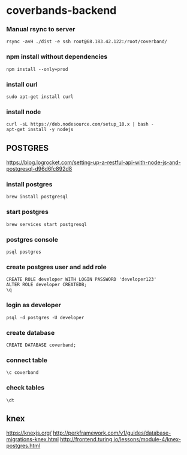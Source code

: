 # coverbands-backend

### Manual rsync to server
`rsync -avH ./dist -e ssh root@68.183.42.122:/root/coverband/`

### npm install without dependencies
`npm install --only=prod`

### install curl
`sudo apt-get install curl`

### install node
```
curl -sL https://deb.nodesource.com/setup_10.x | bash -
apt-get install -y nodejs
```

## POSTGRES
https://blog.logrocket.com/setting-up-a-restful-api-with-node-js-and-postgresql-d96d6fc892d8

### install postgres
`brew install postgresql`

### start postgres
`brew services start postgresql`

### postgres console
`psql postgres`

### create postgres user and add role
```
CREATE ROLE developer WITH LOGIN PASSWORD 'developer123'
ALTER ROLE developer CREATEDB;
\q
```

### login as developer
`psql -d postgres -U developer`

### create database
`CREATE DATABASE coverband;`

### connect table
`\c coverband`

### check tables
`\dt`

## knex
https://knexjs.org/
http://perkframework.com/v1/guides/database-migrations-knex.html
http://frontend.turing.io/lessons/module-4/knex-postgres.html
